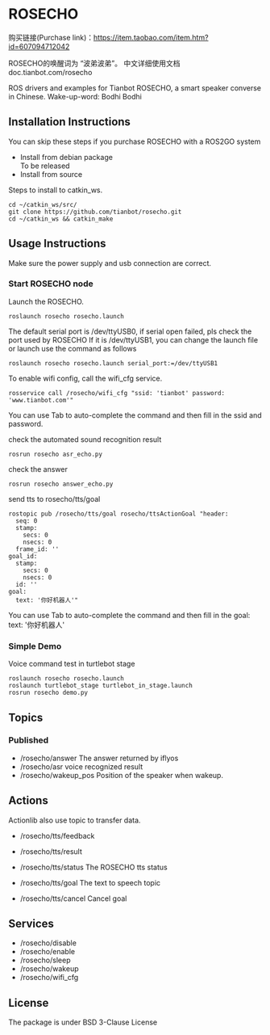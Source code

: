# ROSECHO
购买链接(Purchase link)：https://item.taobao.com/item.htm?id=607094712042

ROSECHO的唤醒词为 “波弟波弟”。
中文详细使用文档 doc.tianbot.com/rosecho

ROS drivers and examples for Tianbot ROSECHO, a smart speaker converse in Chinese. 
Wake-up-word: Bodhi Bodhi

## Installation Instructions
You can skip these steps if you purchase ROSECHO with a ROS2GO system 
- Install from debian package  
  To be released
- Install from source

Steps to install to catkin_ws. 
```
cd ~/catkin_ws/src/
git clone https://github.com/tianbot/rosecho.git
cd ~/catkin_ws && catkin_make
```
## Usage Instructions
Make sure the power supply and usb connection are correct.

### Start ROSECHO node
Launch the ROSECHO.

```
roslaunch rosecho rosecho.launch
```
The default serial port is /dev/ttyUSB0, if serial open failed, pls check the port used by ROSECHO
If it is /dev/ttyUSB1, you can change the launch file or launch use the command as follows
```
roslaunch rosecho rosecho.launch serial_port:=/dev/ttyUSB1
```

To enable wifi config, call the wifi_cfg service.
```
rosservice call /rosecho/wifi_cfg "ssid: 'tianbot' password: 'www.tianbot.com'"
```
You can use Tab to auto-complete the command and then fill in the ssid and password.

check the automated sound recognition result
```
rosrun rosecho asr_echo.py
```

check the answer
```
rosrun rosecho answer_echo.py
```

send tts to rosecho/tts/goal
```
rostopic pub /rosecho/tts/goal rosecho/ttsActionGoal "header:
  seq: 0
  stamp:
    secs: 0
    nsecs: 0
  frame_id: ''
goal_id:
  stamp:
    secs: 0
    nsecs: 0
  id: ''
goal:
  text: '你好机器人'"
```
You can use Tab to auto-complete the command and then fill in the goal: text: '你好机器人'

### Simple Demo
Voice command test in turtlebot stage

```
roslaunch rosecho rosecho.launch
roslaunch turtlebot_stage turtlebot_in_stage.launch
rosrun rosecho demo.py
```


## Topics

### Published  
- /rosecho/answer
The answer returned by iflyos
- /rosecho/asr
voice recognized result
- /rosecho/wakeup_pos
Position of the speaker when wakeup.

## Actions
Actionlib also use topic to transfer data. 
- /rosecho/tts/feedback
- /rosecho/tts/result
- /rosecho/tts/status
The ROSECHO tts status

- /rosecho/tts/goal
The text to speech topic
- /rosecho/tts/cancel
Cancel goal

## Services
- /rosecho/disable
- /rosecho/enable
- /rosecho/sleep
- /rosecho/wakeup
- /rosecho/wifi_cfg


## License
The package is under BSD 3-Clause License
